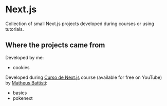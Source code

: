 # Next.js

Collection of small Next.js projects developed during courses or using tutorials.

## Where the projects came from

Developed by me:

-   cookies

Developed during [Curso de Next.js](https://www.youtube.com/playlist?list=PLnDvRpP8BnezfJcfiClWskFOLODeqI_Ft) course (available for free on YouTube) by [Matheus Battisti](https://www.youtube.com/@MatheusBattisti):

-   basics
-   pokenext
